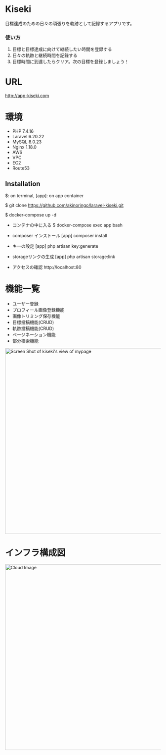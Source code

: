 # Kiseki
目標達成のための日々の頑張りを軌跡として記録するアプリです。<br>

### 使い方
1. 目標と目標達成に向けて継続したい時間を登録する
2. 日々の軌跡と継続時間を記録する
3. 目標時間に到達したらクリア。次の目標を登録しましょう！

# URL
http://app-kiseki.com

# 環境
- PHP 7.4.16
- Laravel 6.20.22
- MySQL 8.0.23
- Nginx 1.18.0
- AWS
 - VPC
 - EC2
 - Route53

## Installation
$: on terminal, [app]: on app container

$ git clone https://github.com/akinoringo/laravel-kiseki.git

$ docker-compose up -d

- コンテナの中に入る
$ docker-compose exec app bash

- composer インストール
[app] composer install

- キーの設定
[app] php artisan key:generate

- storageリンクの生成
[app] php artisan storage:link

- アクセスの確認
http://localhost:80


# 機能一覧
- ユーザー登録
 - プロフィール画像登録機能
 - 画像トリミング保存機能
- 目標投稿機能(CRUD)
- 軌跡投稿機能(CRUD)
- ページネーション機能
- 部分検索機能

<img width="600" alt="Screen Shot of kiseki's view of mypage" src="https://user-images.githubusercontent.com/73481750/115177084-6408ad80-a109-11eb-9538-c38553fcab55.png">

# インフラ構成図
<img width="600" alt="Cloud Image" src="https://user-images.githubusercontent.com/73481750/115180618-07a98c00-a111-11eb-92c1-638d96a9cdc6.png">